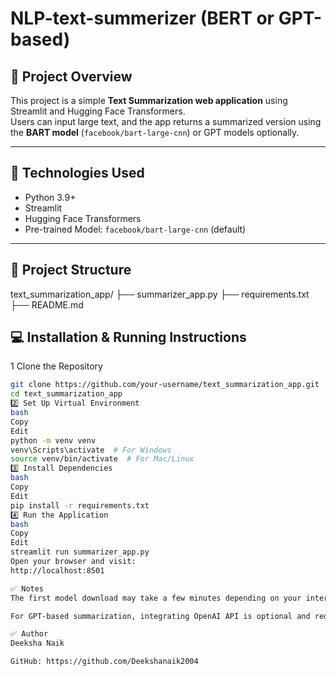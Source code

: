 # NLP-text-summerizer (BERT or GPT-based)

## 📖 Project Overview

This project is a simple **Text Summarization web application** using Streamlit and Hugging Face Transformers.  
Users can input large text, and the app returns a summarized version using the **BART model** (`facebook/bart-large-cnn`) or GPT models optionally.

---

## 🚀 Technologies Used
- Python 3.9+
- Streamlit
- Hugging Face Transformers
- Pre-trained Model: `facebook/bart-large-cnn` (default)

---

## 📂 Project Structure
text_summarization_app/
├── summarizer_app.py
├── requirements.txt
├── README.md


## 💻 Installation & Running Instructions


1️ Clone the Repository

```bash
git clone https://github.com/your-username/text_summarization_app.git
cd text_summarization_app
2️⃣ Set Up Virtual Environment
bash
Copy
Edit
python -m venv venv
venv\Scripts\activate  # For Windows
source venv/bin/activate  # For Mac/Linux
3️⃣ Install Dependencies
bash
Copy
Edit
pip install -r requirements.txt
4️⃣ Run the Application
bash
Copy
Edit
streamlit run summarizer_app.py
Open your browser and visit:
http://localhost:8501

✅ Notes
The first model download may take a few minutes depending on your internet speed.

For GPT-based summarization, integrating OpenAI API is optional and requires an API key.

✅ Author
Deeksha Naik

GitHub: https://github.com/Deekshanaik2004




